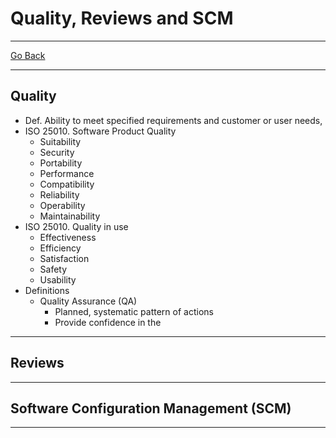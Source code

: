 # Quality, Reviews and SCM
---
[Go Back](../README.md)

---
## Quality
- Def. Ability to meet specified requirements and customer or user needs,
- ISO 25010. Software Product Quality
	- Suitability
	- Security
	- Portability
	- Performance
	- Compatibility
	- Reliability
	- Operability
	- Maintainability
- ISO 25010. Quality in use
	- Effectiveness
	- Efficiency
	- Satisfaction
	- Safety
	- Usability
- Definitions
	- Quality Assurance (QA)
		- Planned, systematic pattern of actions
		- Provide confidence in the 
---
## Reviews

---
## Software Configuration Management (SCM)

---